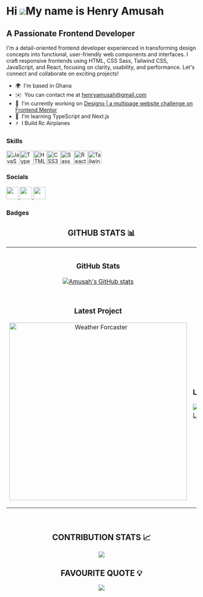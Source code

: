 # Hi ![](https://user-images.githubusercontent.com/18350557/176309783-0785949b-9127-417c-8b55-ab5a4333674e.gif)My name is Henry Amusah

## A Passionate Frontend Developer

I'm a detail-oriented frontend developer experienced in transforming design concepts into functional, user-friendly web components and interfaces. I craft responsive frontends using HTML, CSS Sass, Tailwind CSS, JavaScript, and React, focusing on clarity, usability, and performance. Let's connect and collaborate on exciting projects!

- 🌍  I'm based in Ghana
- ✉️  You can contact me at [henryamusah@gmail.com](mailto:henryamusah@gmail.com)
- 🚀  I'm currently working on [Designo | a multipage website challenge on Frontend Mentor](http://www.frontendmentor.io/challenges/designo-multipage-website-G48K6rfUT)
- 🧠  I'm learning TypeScript and Next.js
- ⚡  I Build Rc Airplanes

### Skills

<p align="left">
<a href="https://developer.mozilla.org/en-US/docs/Web/JavaScript" target="_blank" rel="noreferrer"><img src="https://raw.githubusercontent.com/danielcranney/readme-generator/main/public/icons/skills/javascript-colored.svg" width="36" height="36" alt="JavaScript" /></a><a href="https://www.typescriptlang.org/" target="_blank" rel="noreferrer"><img src="https://raw.githubusercontent.com/danielcranney/readme-generator/main/public/icons/skills/typescript-colored.svg" width="36" height="36" alt="TypeScript" /></a><a href="https://developer.mozilla.org/en-US/docs/Glossary/HTML5" target="_blank" rel="noreferrer"><img src="https://raw.githubusercontent.com/danielcranney/readme-generator/main/public/icons/skills/html5-colored.svg" width="36" height="36" alt="HTML5" /></a><a href="https://www.w3.org/TR/CSS/#css" target="_blank" rel="noreferrer"><img src="https://raw.githubusercontent.com/danielcranney/readme-generator/main/public/icons/skills/css3-colored.svg" width="36" height="36" alt="CSS3" /></a><a href="https://sass-lang.com/" target="_blank" rel="noreferrer"><img src="https://raw.githubusercontent.com/danielcranney/readme-generator/main/public/icons/skills/sass-colored.svg" width="36" height="36" alt="Sass" /></a><a href="https://reactjs.org/" target="_blank" rel="noreferrer"><img src="https://raw.githubusercontent.com/danielcranney/readme-generator/main/public/icons/skills/react-colored.svg" width="36" height="36" alt="React" /></a><a href="https://tailwindcss.com/" target="_blank" rel="noreferrer"><img src="https://raw.githubusercontent.com/danielcranney/readme-generator/main/public/icons/skills/tailwindcss-colored.svg" width="36" height="36" alt="TailwindCSS" /></a>
</p>

### Socials

<p align="left"> <a href="https://www.github.com/Amusah" target="_blank" rel="noreferrer"> <picture> <source media="(prefers-color-scheme: dark)" srcset="https://raw.githubusercontent.com/danielcranney/readme-generator/main/public/icons/socials/github-dark.svg" /> <source media="(prefers-color-scheme: light)" srcset="https://raw.githubusercontent.com/danielcranney/readme-generator/main/public/icons/socials/github.svg" /> <img src="https://raw.githubusercontent.com/danielcranney/readme-generator/main/public/icons/socials/github.svg" width="32" height="32" /> </picture> </a> <a href="https://www.linkedin.com/in/henry-amusah-485744168/" target="_blank" rel="noreferrer"> <picture> <source media="(prefers-color-scheme: dark)" srcset="https://raw.githubusercontent.com/danielcranney/readme-generator/main/public/icons/socials/linkedin-dark.svg" /> <source media="(prefers-color-scheme: light)" srcset="https://raw.githubusercontent.com/danielcranney/readme-generator/main/public/icons/socials/linkedin.svg" /> <img src="https://raw.githubusercontent.com/danielcranney/readme-generator/main/public/icons/socials/linkedin.svg" width="32" height="32" /> </picture> </a> <a href="https://www.x.com/x.com/henry_amusah" target="_blank" rel="noreferrer"> <picture> <source media="(prefers-color-scheme: dark)" srcset="https://raw.githubusercontent.com/danielcranney/readme-generator/main/public/icons/socials/twitter-dark.svg" /> <source media="(prefers-color-scheme: light)" srcset="https://raw.githubusercontent.com/danielcranney/readme-generator/main/public/icons/socials/twitter.svg" /> <img src="https://raw.githubusercontent.com/danielcranney/readme-generator/main/public/icons/socials/twitter.svg" width="32" height="32" /> </picture> </a></p>

### Badges

<h2 align="center">GITHUB STATS 📊</h2>

<table width="100%">
  <tr>
    <td width="50%">
      <h3 align="center"><strong>GitHub Stats</strong></h3>
      <p align="center">
        <a href="https://www.github.com/Amusah">
          <img src="https://github-readme-stats.vercel.app/api?username=Amusah&show_icons=true&hide=&count_private=true&title_color=3382ed&text_color=64748b&icon_color=3382ed&bg_color=22272e&hide_border=true&show_icons=true" alt="Amusah's GitHub stats" />
        </a>
      </p>
    </td>
    <td width="50%">
      <h3 align="center"><strong>Streak Stats</strong></h3>
      <p align="center">
        <a href="https://www.github.com/Amusah"><img src="https://github-readme-streak-stats.herokuapp.com/?user=Amusah&stroke=64748b&background=22272e&ring=3382ed&fire=3382ed&currStreakNum=64748b&currStreakLabel=3382ed&sideNums=64748b&sideLabels=64748b&dates=64748b&hide_border=true" /></a>
      </p>
    </td>
  </tr>
  <tr>
    <td width="50%">
      <h3 align="center"><strong>Latest Project</strong></h3>
      <p align="center">
        <a href="https://github.com/Amusah/Weather-forecast">
          <img align="center" width="470" src="https://github-readme-stats.vercel.app/api/pin/?username=Amusah&repo=Weather-forecast&bg_color=22272e&title_color=3382ed&text_color=64748b&hide_border=true&show_icons=true" alt="Weather Forcaster" />
        </a>
      </p>
    </td>
    <td width="50%">
      <h3 align="center"><strong>Languages</strong></h3>
      <p align="center">
        <a href="https://github.com/Amusah" align="left"><img src="https://github-readme-stats.vercel.app/api/top-langs/?username=Amusah&langs_count=10&title_color=3382ed&text_color=64748b&icon_color=3382ed&bg_color=22272e&hide_border=true&locale=en&custom_title=Top%20%Languages" alt="Top Languages" /></a>
      </p>
    </td>
  </tr>
</table>
<br />

<!--Contribution Graph-->
<h2 align="center">CONTRIBUTION STATS 📈</h2>
<div align="center">
    <img src="https://github-readme-activity-graph.vercel.app/graph?username=Amusah&bg_color=22272e&color=3382ed&line=c56a90&point=ffeb95&area=false&hide_border=true">
</div>

<!--Favourite Quote--> 
<h2 align="center">FAVOURITE QUOTE 💡</h2>
<p align="center">
    <img src="https://readme-daily-quotes.vercel.app/api?author=Michelangelo&quote=Ancora%20Imparo.%20&bg_color=22272e&author_color=220a28&accent_color=64748b&hide_border=true">
</p>
